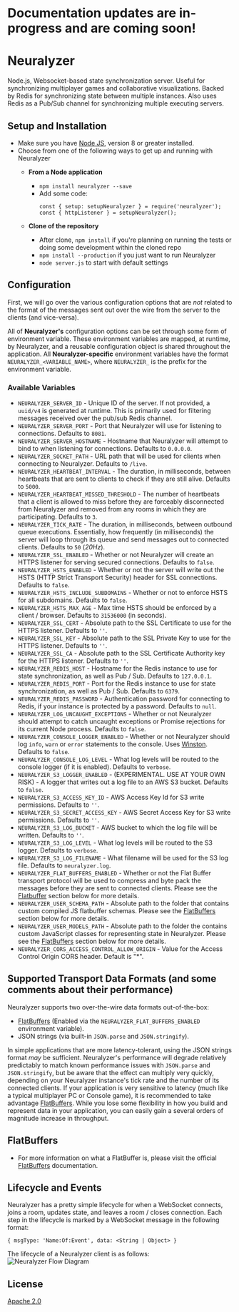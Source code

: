 # Documentation updates are in-progress and are coming soon!

# Neuralyzer
Node.js, Websocket-based state synchronization server. Useful for synchronizing multiplayer games and collaborative visualizations. Backed by Redis for synchronizing state between multiple instances. Also uses Redis as a Pub/Sub channel for synchronizing multiple executing servers.

## Setup and Installation
- Make sure you have [Node JS](https://nodejs.org/en/), version 8 or greater installed.
- Choose from one of the following ways to get up and running with Neuralyzer
  - **From a Node application**
    - `npm install neuralyzer --save`
    - Add some code:
      ```
      const { setup: setupNeuralyzer } = require('neuralyzer');
      const { httpListener } = setupNeuralyzer();
      ```

  - **Clone of the repository**
    - After clone, `npm install` if you're planning on running the tests or doing some development within the cloned repo
    - `npm install --production` if you just want to run Neuralyzer
    - `node server.js` to start with default settings

## Configuration
First, we will go over the various configuration options that are _not_ related to the format of the messages sent out over the wire from the server to the clients (and vice-versa).

All of **Neuralyzer's** configuration options can be set through some form of environment variable. These environment variables are mapped, at runtime, by Neuralyzer, and a reusable configuration object is shared throughout the application. All **Neuralyzer-specific** environment variables have the format `NEURALYZER_<VARIABLE_NAME>`, where `NEURALYZER_` is the prefix for the environment variable.

### Available Variables
- `NEURALYZER_SERVER_ID` - Unique ID of the server. If not provided, a `uuid/v4` is generated at runtime. This is primarily used for filtering messages received over the pub/sub Redis channel.
- `NEURALYZER_SERVER_PORT` - Port that Neuralyzer will use for listening to connections. Defaults to `8081`.
- `NEURALYZER_SERVER_HOSTNAME` - Hostname that Neuralyzer will attempt to bind to when listening for connections. Defaults to `0.0.0.0`.
- `NEURALYZER_SOCKET_PATH` - URL path that will be used for clients when connecting to Neuralyzer. Defaults to `/live`.
- `NEURALYZER_HEARTBEAT_INTERVAL` - The duration, in milliseconds, between heartbeats that are sent to clients to check if they are still alive. Defaults to `5000`.
- `NEURALYZER_HEARTBEAT_MISSED_THRESHOLD` - The number of heartbeats that a client is allowed to miss before they are forceably disconnected from Neuralyzer and removed from any rooms in which they are participating. Defaults to `3`.
- `NEURALYZER_TICK_RATE` - The duration, in milliseconds, between outbound queue executions. Essentially, how frequently (in milliseconds) the server will loop through its queue and send messages out to connected clients. Defaults to `50` (*20Hz*).
- `NEURALYZER_SSL_ENABLED` - Whether or not Neuralyzer will create an HTTPS listener for serving secured connections. Defaults to `false`.
- `NEURALYZER_HSTS_ENABLED` - Whether or not the server will write out the HSTS (HTTP Strict Transport Security) header for SSL connections. Defaults to `false`.
- `NEURALYZER_HSTS_INCLUDE_SUBDOMAINS` - Whether or not to enforce HSTS for all subdomains. Defaults to `false`.
- `NEURALYZER_HSTS_MAX_AGE` - Max time HSTS should be enforced by a client / browser. Defaults to `31536000` (in seconds).
- `NEURALYZER_SSL_CERT` - Absolute path to the SSL Certificate to use for the HTTPS listener. Defaults to `''`.
- `NEURALYZER_SSL_KEY` - Absolute path to the SSL Private Key to use for the HTTPS listener. Defaults to `''`.
- `NEURALYZER_SSL_CA` - Absolute path to the SSL Certificate Authority key for the HTTPS listener. Defaults to `''`.
- `NEURALYZER_REDIS_HOST` - Hostname for the Redis instance to use for state synchronization, as well as Pub / Sub. Defaults to `127.0.0.1`.
- `NEURALYZER_REDIS_PORT` - Port for the Redis instance to use for state synchronization, as well as Pub / Sub. Defaults to `6379`.
- `NEURALYZER_REDIS_PASSWORD` - Authentication password for connecting to Redis, if your instance is protected by a password. Defaults to `null`.
- `NEURALYZER_LOG_UNCAUGHT_EXCEPTIONS` - Whether or not Neuralyzer should attempt to catch uncaught exceptions or Promise rejections for its current Node process. Defaults to `false`.
- `NEURALYZER_CONSOLE_LOGGER_ENABLED` - Whether or not Neuralyzer should log `info`, `warn` or `error` statements to the console. Uses [Winston](https://www.npmjs.com/package/winston). Defaults to `false`.
- `NEURALYZER_CONSOLE_LOG_LEVEL` - What log levels will be routed to the console logger (if it is enabled). Defaults to `verbose`.
- `NEURALYZER_S3_LOGGER_ENABLED` - (EXPERIMENTAL. USE AT YOUR OWN RISK) - A logger that writes out a log file to an AWS S3 bucket. Defaults to `false`.
- `NEURALYZER_S3_ACCESS_KEY_ID` - AWS Access Key Id for S3 write permissions. Defaults to `''`.
- `NEURALYZER_S3_SECRET_ACCESS_KEY` - AWS Secret Access Key for S3 write permissions. Defaults to `''`.
- `NEURALYZER_S3_LOG_BUCKET` - AWS bucket to which the log file will be written. Defaults to `''`.
- `NEURALYZER_S3_LOG_LEVEL` - What log levels will be routed to the S3 logger. Defaults to `verbose`.
- `NEURALYZER_S3_LOG_FILENAME` - What filename will be used for the S3 log file. Defaults to `neuralyzer.log`.
- `NEURALYZER_FLAT_BUFFERS_ENABLED` - Whether or not the Flat Buffer transport protocol will be used to compress and byte pack the messages before they are sent to connected clients. Please see the [Flatbuffer](#flatbuffers) section below for more details.
- `NEURALYZER_USER_SCHEMA_PATH` - Absolute path to the folder that contains custom compiled JS flatbuffer schemas. Please see the [FlatBuffers](#flatbuffers) section below for more details.
- `NEURALYZER_USER_MODELS_PATH` - Absolute path to the folder the contains custom JavaScript classes for representing state in Neuralyzer. Please see the [FlatBuffers](#flatbuffers) section below for more details.
- `NEURALYZER_CORS_ACCESS_CONTROL_ALLOW_ORIGIN` - Value for the Access Control Origin CORS header. Default is "*".

## Supported Transport Data Formats (and some comments about their performance)
Neuralyzer supports two over-the-wire data formats out-of-the-box:
- [FlatBuffers](#flatbuffers) (Enabled via the `NEURALYZER_FLAT_BUFFERS_ENABLED` environment variable).
- JSON strings (via built-in `JSON.parse` and `JSON.stringify`).

In simple applications that are more latency-tolerant, using the JSON strings format *may* be sufficient. Neuralyzer's performance will degrade relatively predictably to match known performance issues with `JSON.parse` and `JSON.stringify`, but be aware that the effect can multiply very quickly, depending on your Neuralyzer instance's tick rate and the number of its connected clients. If your application is very sensitive to latency (much like a typical multiplayer PC or Console game), it is recommended to take advantage [FlatBuffers](#flatbuffers). While you lose some flexibility in how you build and represent data in your application, you can easily gain a several orders of magnitude increase in throughput.

## FlatBuffers
- For more information on what a FlatBuffer is, please visit the official [FlatBuffers](https://google.github.io/flatbuffers/) documentation.

## Lifecycle and Events
Neuralyzer has a pretty simple lifecycle for when a WebSocket connects, joins a room, updates state, and leaves a room / closes connection. Each step in the lifecycle is marked by a WebSocket message in the following format:
```
{ msgType: 'Name:Of:Event', data: <String | Object> }
```
The lifecycle of a Neuralyzer client is as follows:
![Neuralyzer Flow Diagram](https://raw.githubusercontent.com/benduran/neuralyzer/master/neuralyzerflow.jpg)

## License
[Apache 2.0](https://www.apache.org/licenses/LICENSE-2.0)
